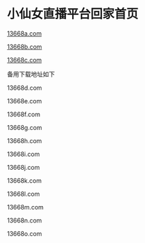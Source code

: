 # 小仙女直播平台回家首页

<a href="http://13668a.com" rel="nofollow"><trans oldtip="13668a.com" newtip="13668a.com" style="">13668a.com</trans></a>

<a href="http://13668b.com" rel="nofollow"><trans oldtip="13668b.com" newtip="13668a.com" style="">13668b.com</trans></a>

<a href="http://13668c.com" rel="nofollow"><trans oldtip="13668c.com" newtip="13668c.com" style="">13668c.com</trans></a>


备用下载地址如下

13668d.com

13668e.com

13668f.com

13668g.com

13668h.com

13668i.com

13668j.com

13668k.com

13668l.com

13668m.com

13668n.com

13668o.com
